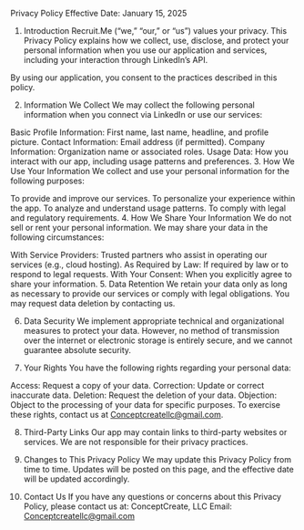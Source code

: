 Privacy Policy
Effective Date: January 15, 2025

1. Introduction
Recruit.Me (“we,” “our,” or “us”) values your privacy. This Privacy Policy explains how we collect, use, disclose, and protect your personal information when you use our application and services, including your interaction through LinkedIn’s API.

By using our application, you consent to the practices described in this policy.

2. Information We Collect
We may collect the following personal information when you connect via LinkedIn or use our services:

Basic Profile Information: First name, last name, headline, and profile picture.
Contact Information: Email address (if permitted).
Company Information: Organization name or associated roles.
Usage Data: How you interact with our app, including usage patterns and preferences.
3. How We Use Your Information
We collect and use your personal information for the following purposes:

To provide and improve our services.
To personalize your experience within the app.
To analyze and understand usage patterns.
To comply with legal and regulatory requirements.
4. How We Share Your Information
We do not sell or rent your personal information. We may share your data in the following circumstances:

With Service Providers: Trusted partners who assist in operating our services (e.g., cloud hosting).
As Required by Law: If required by law or to respond to legal requests.
With Your Consent: When you explicitly agree to share your information.
5. Data Retention
We retain your data only as long as necessary to provide our services or comply with legal obligations. You may request data deletion by contacting us.

6. Data Security
We implement appropriate technical and organizational measures to protect your data. However, no method of transmission over the internet or electronic storage is entirely secure, and we cannot guarantee absolute security.

7. Your Rights
You have the following rights regarding your personal data:

Access: Request a copy of your data.
Correction: Update or correct inaccurate data.
Deletion: Request the deletion of your data.
Objection: Object to the processing of your data for specific purposes.
To exercise these rights, contact us at Conceptcreatellc@gmail.com.

8. Third-Party Links
Our app may contain links to third-party websites or services. We are not responsible for their privacy practices.

9. Changes to This Privacy Policy
We may update this Privacy Policy from time to time. Updates will be posted on this page, and the effective date will be updated accordingly.

10. Contact Us
If you have any questions or concerns about this Privacy Policy, please contact us at:
ConceptCreate, LLC
Email: Conceptcreatellc@gmail.com
